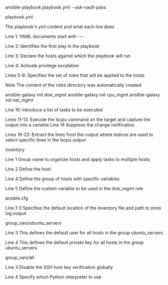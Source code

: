 ansible-playbook playbook.yml --ask-vault-pass

playbook.yml

The playbook's yml content and what each line does

Line 1: YAML documents start with ---

Line 2: Identifies the first play in the playbook

Line 3: Declare the hosts against which the playbook will run

Line 4: Activate privilege escalation

Lines 5-8: Specifies the set of roles that will be applied to the hosts 

Note
The content of the roles directory was automatically created

ansible-galaxy init disk_mgmt
ansible-galaxy init cpu_mgmt
ansible-galaxy init net_mgmt


Line 10: Introduce a list of tasks to be executed

Lines 11-13: Execute the lscpu command on the target 
and capture the output into a variable
Line 14 Suppress the change notification


Lines 16-22: Extract the lines from the output where 
indices are used to select specific lines in the lscpu output



inventory 

Line 1 Group name to organize hosts and apply tasks to multiple hosts 

Line 2 Define the host

Line 4 Define the group of hosts with specific variables

Line 5 Define the custom variable to be used in the disk_mgmt role




ansible.cfg

Line 1-3 Specifies the default location of the inventory file and path to store log output



group_vars/ubuntu_servers

Line 3 This defines the default user for all hosts in the group ubuntu_servers

Line 4 This defines the default private key for all hosts in the group ubuntu_servers


group_vars/all

Line 3 Disable the SSH host key verification globally

Line 4 Specify which Python interpreter to use